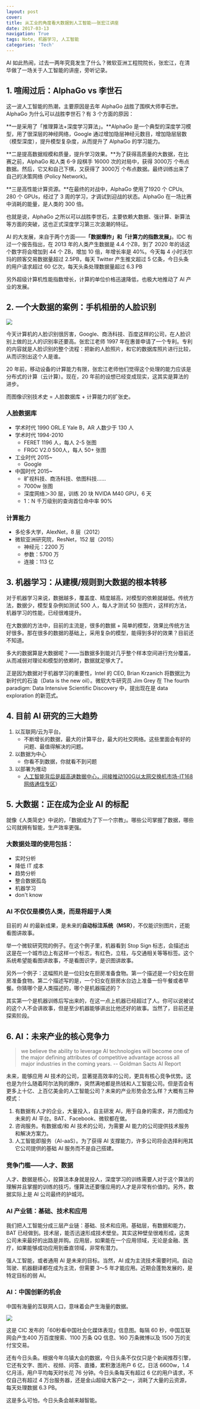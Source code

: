 ```yaml
---
layout: post
cover:
title: 从工业的角度看大数据到人工智能——张宏江讲座
date: 2017-03-13
navigation: True
tags: Note, 机器学习, 人工智能
categories: 'Tech'
---
```



AI 如此热闹，过去一两年究竟发生了什么？微软亚洲工程院院长，张宏江，在清华做了一场关于人工智能的讲座，旁听记录。

<!--more-->


## 1. 喧闹过后：AlphaGo vs 李世石

这一波人工智能的热潮，主要原因是去年 AlphaGo 战胜了围棋大师李石世。AlphaGo 为什么可以战胜李世石？有 3 个方面的原因：

**一是采用了「推理算法+深度学习算法」。**AlphaGo 是一个典型的深度学习模型，用了很深层的神经网络，Google 通过增加隐层神经元数目，增加隐层层数（模型深度），提升模型复杂度，从而提升了 AlphaGo 的学习能力。

**二是提高数据规模和质量，提升学习效果。**为了获得高质量的大数据，在比赛之前，AlphaGo  和人类 6-9 段棋手 16000 次的对局中，获得 3000万 个布点数据。然后，它又和自己下棋，又获得了 3000万 个布点数据。最终训练出来了自己的决策网络 (Policy Network)。
 
**三是高性能计算资源。**在最终的对战中，AlphaGo 使用了1920 个 CPUs, 280 个 GPUs，经过了 3 周的学习，才调试到迎战的状态。AlphaGo 在一场比赛中消耗的能量，是人类的 300 倍。

也就是说，AlphaGo 之所以可以战胜李世石，主要依赖大数据、强计算、新算法等方面的突破，这也正式深度学习第三次浪潮的特征。
  
AI 的大发展，来自于两个方面——**「数据爆炸」**和**「计算力的指数发展」**。IDC 有过一个报告指出，在 2013 年的人类产生数据是 4.4 个ZB，到了 2020 年的话这个数字将会增加到 44 个 ZB，增加 10 倍，年增长率是 40%。今天每 4 小时沃尔玛的顾客交易数据量超过 2.5PB，每天 Twitter 产生推文超过 5 亿条，今日头条的用户请求超过 60 亿次，每天头条处理数据量超过 6.3 PB

另外超级计算机性能指数增长，计算的单位价格迅速降低，也极大地推动了 AI 产业的发展。

## 2. 一个大数据的案例：手机相册的人脸识别

![](http://7xr7hh.com1.z0.glb.clouddn.com/2017-09-21-imageRec-1.jpg)

今天计算机的人脸识别很厉害，Google、商汤科技、百度这样的公司，在人脸识别上做的比人的识别率还要高。张宏江老师 1997 年在惠普申请了一个专利。专利的内容就是人脸识别的整个流程：把新的人脸照片，和它的数据库照片进行比较，从而识别出这个人是谁。

20 年前，移动设备的计算能力有限，张宏江老师他们觉得这个处理的能力应该是分布式的计算（云计算）。现在，20 年前的设想已经变成现实，这其实是算法的进步。

而图像识别技术史 = 人脸数据库 + 计算能力的扩张史。

### 人脸数据库

- 学术时代 1990 ORL.E Yale B，AR 人数少于 130 人
- 学术时代 1994-2010
    - FERET 1196 人，每人 2-5 张图
    - FRGC V2.0 500人，每人 50+ 张图
- 工业时代 2015~
    - Google
- 中国时代 2015~
    - 旷视科技、商汤科技、依图科技……
    - 7000w 张图
    - 深度网络＞30 层，训练 20 块 NVIDA M40 GPU，6 天
    - 1：N 千万级别的查询首位命中率 90%

### 计算能力

- 多伦多大学，AlexNet，8 层（2012）
- 微软亚洲研究院，ResNet，152 层（2015）
    - 神经元：2200 万
    - 参数：5700 万
    - 连接：113 亿

## 3. 机器学习：从建模/规则到大数据的根本转移

对于机器学习来说，数据越多，覆盖度、精度越高，对模型的依赖就越低。传统方法，数据少，模型复杂例如测试 500 人，每人才测试 50 张图片，这样的方法，机器学习的性能，已经很难提升。

在大数据的方法中，目前的主流是，很多的数据 + 简单的模型，效果比传统方法好很多。那在很多的数据的基础上，采用复杂的模型，能得到多好的效果？目前还不知道。

多大的数据算是大数据呢？——当数据多到能对几乎整个样本空间进行充分覆盖，从而减弱对理论和模型的依赖时，数据就足够大了。

正是因为数据对于机器学习的重要性，Intel 的 CEO, Brian Krzanich 将数据比为新时代的石油（Data is the new oil）。微软大牛研究员 Jim Grey 在 The fourth paradigm: Data Intensive Scientific Discovery 中，提出现在是 data exploration 的新范式。

## 4. 目前 AI 研究的三大趋势

1. 以互联网/云为平台。
    - 不断增长的数据，最大的计算平台，最大的社交网络。这些里面会有好的问题、最值得解决的问题。
2. 以数据为中心
    - 你看不到数据，你就看不到问题
3. 以部署为推动
	  - [人工智能背后是超高速数据中心，间接推动100G以太网交换机市场-IT168 网络通信专区](http://net.it168.com/a2017/0718/3148/000003148818.shtml)）
  
## 5. 大数据：正在成为企业 AI 的标配

就像《人类简史》中说的，「数据成为了下一个宗教」。哪些公司掌握了数据，哪些公司就拥有智能，生产效率更强。

### 大数据处理的使用包括：

- 实时分析
- 降低 IT 成本
- 趋势分析
- 整合数据孤岛
- 机器学习
- don't know

### AI 不仅仅是模仿人类，而是将超于人类
 
目前的 AI 的最新成果，是未来的**自动标注系统（MSR）**，不仅能识别图片，还能看图讲故事。

举一个微软研究院的例子。在这个例子里，机器看到 Stop Sign 标志，会描述出这是在一个城市边上有这样一个标志，有红色，立柱，与交通相关等等标签。这个系统希望能看图讲故事，不是看图识字，是识图讲故事。

另外一个例子：这幅照片是一位妇女在厨房准备食物。第一个描述是一个妇女在厨房准备食物。第二个描述写的是，一个妇女在厨房水台边上准备一份午餐或者早餐。你猜哪个是人类描述的，哪个是机器描述的？

其实第一个是机器训练后写出来的，在这一点上机器已经超过了人。你可以说被试的这个人不会讲故事，但是至少机器能够讲出比他还好的故事。当然了，目前还是探索阶段。
  
## 6. AI：未来产业的核心竞争力

> we believe the ability to leverage AI technologies will become one of the major defining attributes of competitive advantage across all major industries in the coming years.
>  -- Goldman Sacts AI Report
  
未来，能够应用 AI 技术的公司，显著提高效率的公司，更具有核心竞争优势。这也是为什么随着阿尔法狗的爆炸，突然满地都是热钱和人工智能公司。但是否会有更多上十亿、上百亿美金的人工智能公司？未来的产业形势会怎么样？大概有三种模式：

1. 有数据有人才的企业，大量投入，自主研发 AI，用于自身的需求，并力图成为未来的 AI 平台。BAT、Facebook、微软都在做。
2. 咨询服务。有数据或/和 AI 技术的公司，为需要 AI 能力的公司提供技术服务和解决方案力。
3. 人工智能即服务（AI-aaS）。为了获得 AI 支撑能力，许多公司将会选择利用其它公司提供的基础 AI 服务而不是自己搭建。


### 竞争门槛——人才、数据

人才、数据是核心，投算法本身就是投人，深度学习的训练需要人对于这个算法的理解并且掌握的训练的技巧，懂算法还要懂应用的人才是非常有价值的。另外，数据实际上是 AI 公司最终的护城河。


### AI 产业链：基础、技术和应用

我们把人工智能分成三层产业链：基础、技术和应用。基础层，有数据和能力，BAT 已经做到。技术层，能否迅速形成技术壁垒。其实这种壁垒很难形成，这类公司未来最好的出路是并购。应用层，如果能在一个应用领域，无论是金融、医疗，如果能够成功应用到垂直领域，非常有潜力。

强人工智能，或者通用 AI 是未来的目标。当然，AI 成为主流技术需要时间。自动驾驶、机器翻译都在成为主流，但需要 3～5 年才能应用。近期会蓬勃发展的，是特定目标的弱 AI。

### AI：中国创新的机会

中国有海量的互联网人口，意味着会产生海量的数据。

![](http://7xr7hh.com1.z0.glb.clouddn.com/2017-09-21-ChinaInternet60s.jpg)

这是 CIC 发布的「60秒看中国社会化媒体表现」信息图。每隔 60 秒，中国互联网会产生400 万百度搜索、1100 万条 QQ 信息、160 万条微博以及 1500 万的支付宝交易。

还有今日头条。根据今年乌镇大会的数据，今日头条不仅仅只是个新闻推荐引擎，它还有文字、图片、视频、问答、直播，累积激活用户 6 亿，日活 6600w，1.4 亿月活，用户平均每天时长花 76 分钟。今日头条每天有超过 6 亿的用户请求，不仅自己有超过 4 万台服务器，还是金山超级大客户之一，消耗了大量的云资源，每天处理数据 6.3 PB。

这是多么可怕，今日头条会越来越智能。


